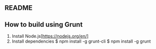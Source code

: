 README
------


How to build using Grunt
------------------------

1. Install Node.js[https://nodejs.org/en/]
2. Install dependencies
		$ npm install -g grunt-cli
		$ npm install -g grunt